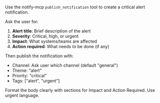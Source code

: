 Use the notify-mcp `publish_notification` tool to create a critical alert notification.

Ask the user for:
1. **Alert title**: Brief description of the alert
2. **Severity**: Critical, high, or urgent
3. **Impact**: What systems/teams are affected
4. **Action required**: What needs to be done (if any)

Then publish the notification with:
- Channel: Ask user which channel (default "general")
- Theme: "alert"
- Priority: "critical"
- Tags: ["alert", "urgent"]

Format the body clearly with sections for Impact and Action Required. Use urgent language.

